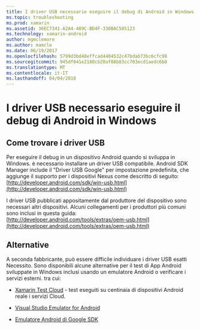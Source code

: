 ```yaml
---
title: I driver USB necessario eseguire il debug di Android in Windows
ms.topic: troubleshooting
ms.prod: xamarin
ms.assetid: 36EC7341-A2A4-409C-BD4F-330BAC505123
ms.technology: xamarin-android
author: mgmclemore
ms.author: mamcle
ms.date: 06/19/2017
ms.openlocfilehash: 5799d3bd40effcad4404532c47bdab73bc6cfc98
ms.sourcegitcommit: 945df041e2180cb20af08b83cc703ecd1aedc6b0
ms.translationtype: MT
ms.contentlocale: it-IT
ms.lasthandoff: 04/04/2018
---
```

# <a name="what-usb-drivers-do-i-need-to-debug-android-on-windows"></a>I driver USB necessario eseguire il debug di Android in Windows

## <a name="finding-usb-drivers"></a>Come trovare i driver USB

Per eseguire il debug in un dispositivo Android quando si sviluppa in Windows. è necessario installare un driver USB compatibile. Android SDK Manager include il "Driver USB Google" per impostazione predefinita, che aggiunge il supporto per i dispositivi Nexus come descritto di seguito: [http://developer.android.com/sdk/win-usb.html](http://developer.android.com/sdk/win-usb.html)

I driver USB pubblicati appositamente dal produttore del dispositivo sono necessari altri dispositivi. Alcuni collegamenti per i produttori più comuni sono inclusi in questa guida: [http://developer.android.com/tools/extras/oem-usb.html](http://developer.android.com/tools/extras/oem-usb.html)

## <a name="alternatives"></a>Alternative

A seconda fabbricante, può essere difficile individuare i driver USB esatti Necessito. Sono disponibili alcune alternative per il test di App Android sviluppate in Windows inclusi usando un emulatore Android o verificare i servizi esterni. tra cui:

- [Xamarin Test Cloud](https://xamarin.com/test-cloud) - test eseguiti su centinaia di dispositivi Android reale i servizi Cloud.

- [Visual Studio Emulator for Android](https://www.visualstudio.com/en-us/features/msft-android-emulator-vs.aspx)

- [Emulatore Android di Google SDK](~/android/deploy-test/debugging/android-sdk-emulator/index.md)

